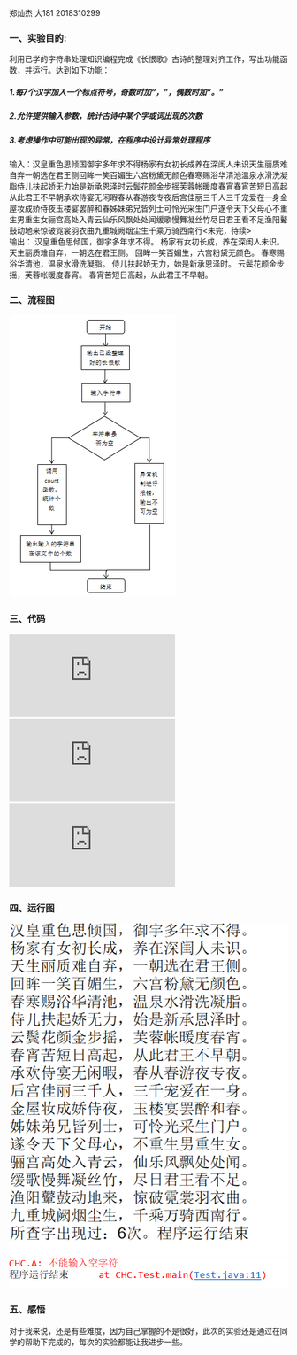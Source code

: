 郑灿杰 大181 2018310299   
### 一、实验目的:  
利用已学的字符串处理知识编程完成《长恨歌》古诗的整理对齐工作，写出功能函数，并运行。达到如下功能：  
##### 1.每7个汉字加入一个标点符号，奇数时加“，”，偶数时加“。”  
##### 2.允许提供输入参数，统计古诗中某个字或词出现的次数   
##### 3.考虑操作中可能出现的异常，在程序中设计异常处理程序  
输入：汉皇重色思倾国御宇多年求不得杨家有女初长成养在深闺人未识天生丽质难自弃一朝选在君王侧回眸一笑百媚生六宫粉黛无颜色春寒赐浴华清池温泉水滑洗凝脂侍儿扶起娇无力始是新承恩泽时云鬓花颜金步摇芙蓉帐暖度春宵春宵苦短日高起从此君王不早朝承欢侍宴无闲暇春从春游夜专夜后宫佳丽三千人三千宠爱在一身金屋妆成娇侍夜玉楼宴罢醉和春姊妹弟兄皆列士可怜光采生门户遂令天下父母心不重生男重生女骊宫高处入青云仙乐风飘处处闻缓歌慢舞凝丝竹尽日君王看不足渔阳鼙鼓动地来惊破霓裳羽衣曲九重城阙烟尘生千乘万骑西南行<未完，待续>  
输出： 汉皇重色思倾国，御宇多年求不得。 杨家有女初长成，养在深闺人未识。 天生丽质难自弃，一朝选在君王侧。 回眸一笑百媚生，六宫粉黛无颜色。 春寒赐浴华清池，温泉水滑洗凝脂。 侍儿扶起娇无力，始是新承恩泽时。 云鬓花颜金步摇，芙蓉帐暖度春宵。 春宵苦短日高起，从此君王不早朝。  
### 二、流程图   
![](https://github.com/canjie-zheng/aaa/blob/master/%E6%B5%81%E7%A8%8B%E5%9B%BE.png)
### 三、代码  
![](https://github.com/canjie-zheng/aaa/blob/master/A.java)
![](https://github.com/canjie-zheng/aaa/blob/master/Changhege.java)
![](https://github.com/canjie-zheng/aaa/blob/master/Test.java)
### 四、运行图  
![](https://github.com/canjie-zheng/aaa/blob/master/%E7%94%9F%E5%AD%97.png)
![](https://github.com/canjie-zheng/aaa/blob/master/%E6%8A%9B%E5%87%BA%E5%BC%82%E5%B8%B8.jpg)  
### 五、感悟  
对于我来说，还是有些难度，因为自己掌握的不是很好，此次的实验还是通过在同学的帮助下完成的，每次的实验都能让我进步一些。
